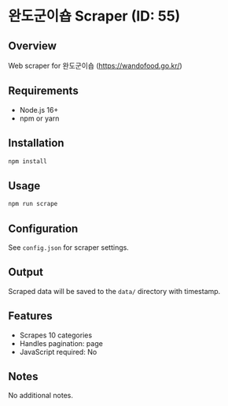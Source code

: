 # 완도군이숍 Scraper (ID: 55)

## Overview
Web scraper for 완도군이숍 (https://wandofood.go.kr/)

## Requirements
- Node.js 16+
- npm or yarn

## Installation
```bash
npm install
```

## Usage
```bash
npm run scrape
```

## Configuration
See `config.json` for scraper settings.

## Output
Scraped data will be saved to the `data/` directory with timestamp.

## Features
- Scrapes 10 categories
- Handles pagination: page
- JavaScript required: No

## Notes
No additional notes.
